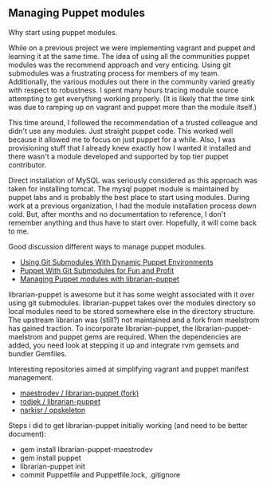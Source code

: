 Managing Puppet modules
-----------------------

Why start using puppet modules.

While on a previous project we were implementing vagrant and puppet and learning it at the same time. The idea of using all the communities puppet modules was the recommend approach and very enticing. Using git submodules was a frustrating process for members of my team. Additionally, the various modules out there in the community varied greatly with respect to robustness. I spent many hours tracing module source attempting to get everything working properly. (It is likely that the time sink was due to ramping up on vagrant and puppet more than the module itself.)

This time around, I followed the recommendation of a trusted colleague and didn't use any modules. Just straight puppet code. This worked well because it allowed me to focus on just puppet for a while. Also, I was provisioning stuff that I already knew exactly how I wanted it installed and there wasn't a module developed and supported by top tier puppet contributor.

Direct installation of MySQL was seriously considered as this approach was taken for installing tomcat. The mysql puppet module is maintained by puppet labs and is probably the best place to start using modules. During work at a previous organization, I had the module installation process down cold. But, after months and no documentation to reference, I don't remember anything and thus have to start over. Hopefully, it will come back to me.

Good discussion different ways to manage puppet modules.
- [Using Git Submodules With Dynamic Puppet Environments](http://sysadminsjourney.com/content/using-git-submodules-dynamic-puppet-environments/)
- [Puppet With Git Submodules for Fun and Profit](http://blog.thesilentpenguin.com/blog/2012/02/21/puppet-with-git-submodules-for-fun-and-profit/)
- [Managing Puppet modules with librarian-puppet](http://blog.csanchez.org/2013/01/24/managing-puppet-modules-with-librarian-puppet/)

librarian-puppet is awesome but it has some weight associated with it over using git submodules. librarian-puppet takes over the modules directory so local modules need to be stored somewhere else in the directory structure. The upstream librarian was (still?) not maintained and a fork from maelstrom has gained traction. To incorporate librarian-puppet, the librarian-puppet-maelstrom and puppet gems are required. When the dependencies are added, you need look at stepping it up and integrate rvm gemsets and bundler Gemfiles. 

Interesting repositories aimed at simplifying vagrant and puppet manifest management.
- [maestrodev / librarian-puppet (fork)](https://github.com/maestrodev/librarian-puppet)
- [rodjek / librarian-puppet](https://github.com/rodjek/librarian-puppet)
- [narkisr / opskeleton](https://github.com/narkisr/opskeleton)

Steps i did to get librarian-puppet initially working (and need to be better document):
- gem install librarian-puppet-maestrodev
- gem install puppet
- librarian-puppet init
- commit Puppetfile and Puppetfile.lock, .gitignore
